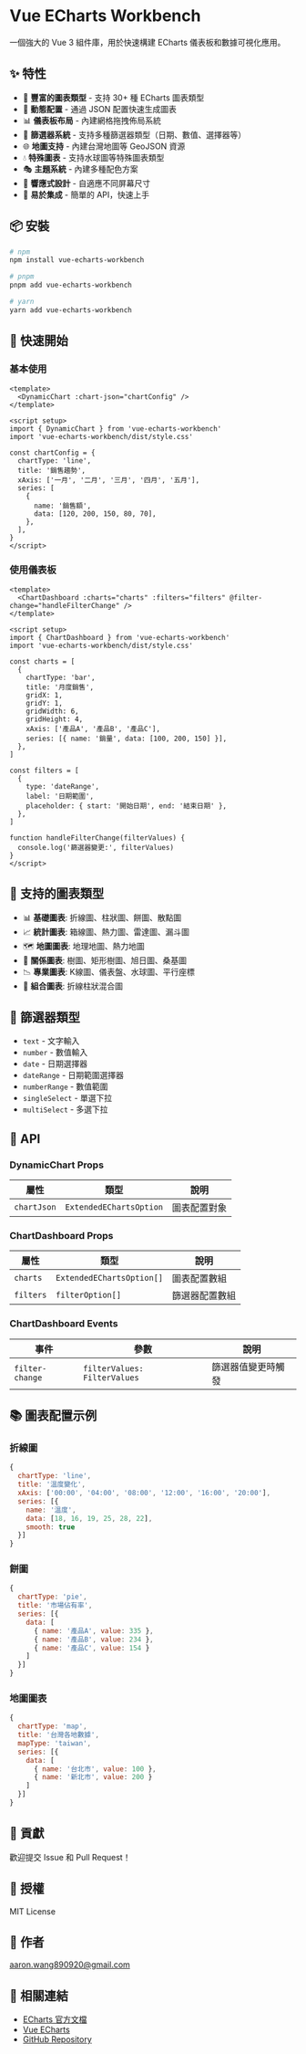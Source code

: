 # Vue ECharts Workbench

一個強大的 Vue 3 組件庫，用於快速構建 ECharts 儀表板和數據可視化應用。

## ✨ 特性

- 🎨 **豐富的圖表類型** - 支持 30+ 種 ECharts 圖表類型
- 🔧 **動態配置** - 通過 JSON 配置快速生成圖表
- 📊 **儀表板布局** - 內建網格拖拽佈局系統
- 🎯 **篩選器系統** - 支持多種篩選器類型（日期、數值、選擇器等）
- 🌐 **地圖支持** - 內建台灣地圖等 GeoJSON 資源
- 💧 **特殊圖表** - 支持水球圖等特殊圖表類型
- 🎭 **主題系統** - 內建多種配色方案
- 📱 **響應式設計** - 自適應不同屏幕尺寸
- 🔌 **易於集成** - 簡單的 API，快速上手

## 📦 安裝

```bash
# npm
npm install vue-echarts-workbench

# pnpm
pnpm add vue-echarts-workbench

# yarn
yarn add vue-echarts-workbench
```

## 🚀 快速開始

### 基本使用

```vue
<template>
  <DynamicChart :chart-json="chartConfig" />
</template>

<script setup>
import { DynamicChart } from 'vue-echarts-workbench'
import 'vue-echarts-workbench/dist/style.css'

const chartConfig = {
  chartType: 'line',
  title: '銷售趨勢',
  xAxis: ['一月', '二月', '三月', '四月', '五月'],
  series: [
    {
      name: '銷售額',
      data: [120, 200, 150, 80, 70],
    },
  ],
}
</script>
```

### 使用儀表板

```vue
<template>
  <ChartDashboard :charts="charts" :filters="filters" @filter-change="handleFilterChange" />
</template>

<script setup>
import { ChartDashboard } from 'vue-echarts-workbench'
import 'vue-echarts-workbench/dist/style.css'

const charts = [
  {
    chartType: 'bar',
    title: '月度銷售',
    gridX: 1,
    gridY: 1,
    gridWidth: 6,
    gridHeight: 4,
    xAxis: ['產品A', '產品B', '產品C'],
    series: [{ name: '銷量', data: [100, 200, 150] }],
  },
]

const filters = [
  {
    type: 'dateRange',
    label: '日期範圍',
    placeholder: { start: '開始日期', end: '結束日期' },
  },
]

function handleFilterChange(filterValues) {
  console.log('篩選器變更:', filterValues)
}
</script>
```

## 📖 支持的圖表類型

- 📊 **基礎圖表**: 折線圖、柱狀圖、餅圖、散點圖
- 📈 **統計圖表**: 箱線圖、熱力圖、雷達圖、漏斗圖
- 🗺️ **地圖圖表**: 地理地圖、熱力地圖
- 🌳 **關係圖表**: 樹圖、矩形樹圖、旭日圖、桑基圖
- 📉 **專業圖表**: K線圖、儀表盤、水球圖、平行座標
- 🎯 **組合圖表**: 折線柱狀混合圖

## 🎨 篩選器類型

- `text` - 文字輸入
- `number` - 數值輸入
- `date` - 日期選擇器
- `dateRange` - 日期範圍選擇器
- `numberRange` - 數值範圍
- `singleSelect` - 單選下拉
- `multiSelect` - 多選下拉

## 🔧 API

### DynamicChart Props

| 屬性        | 類型                    | 說明         |
| ----------- | ----------------------- | ------------ |
| `chartJson` | `ExtendedEChartsOption` | 圖表配置對象 |

### ChartDashboard Props

| 屬性      | 類型                      | 說明           |
| --------- | ------------------------- | -------------- |
| `charts`  | `ExtendedEChartsOption[]` | 圖表配置數組   |
| `filters` | `filterOption[]`          | 篩選器配置數組 |

### ChartDashboard Events

| 事件            | 參數                         | 說明               |
| --------------- | ---------------------------- | ------------------ |
| `filter-change` | `filterValues: FilterValues` | 篩選器值變更時觸發 |

## 📚 圖表配置示例

### 折線圖

```javascript
{
  chartType: 'line',
  title: '溫度變化',
  xAxis: ['00:00', '04:00', '08:00', '12:00', '16:00', '20:00'],
  series: [{
    name: '溫度',
    data: [18, 16, 19, 25, 28, 22],
    smooth: true
  }]
}
```

### 餅圖

```javascript
{
  chartType: 'pie',
  title: '市場佔有率',
  series: [{
    data: [
      { name: '產品A', value: 335 },
      { name: '產品B', value: 234 },
      { name: '產品C', value: 154 }
    ]
  }]
}
```

### 地圖圖表

```javascript
{
  chartType: 'map',
  title: '台灣各地數據',
  mapType: 'taiwan',
  series: [{
    data: [
      { name: '台北市', value: 100 },
      { name: '新北市', value: 200 }
    ]
  }]
}
```

## 🤝 貢獻

歡迎提交 Issue 和 Pull Request！

## 📄 授權

MIT License

## 👤 作者

<aaron.wang890920@gmail.com>

## 🔗 相關連結

- [ECharts 官方文檔](https://echarts.apache.org/)
- [Vue ECharts](https://github.com/ecomfe/vue-echarts)
- [GitHub Repository](https://github.com/XiaoGuang920/vue-echarts-workbench)
